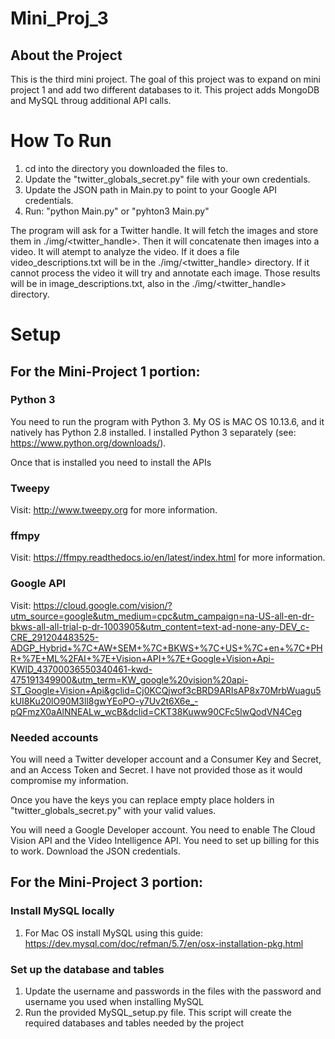 # Mini_Proj_3
## About the Project 
This is the third mini project. The goal of this project was to expand on mini project 1 and add two different databases to it. This project adds MongoDB and MySQL throug additional API calls. 

# How To Run
1) cd into the directory you downloaded the files to. 
2) Update the "twitter_globals_secret.py" file with your own credentials.
3) Update the JSON path in Main.py to point to your Google API credentials.
4) Run: "python Main.py" or "pyhton3 Main.py"

The program will ask for a Twitter handle. It will fetch the images and store them in ./img/<twitter_handle>.
Then it will concatenate then images into a video. 
It will atempt to analyze the video. If it does a file video_descriptions.txt will be in the ./img/<twitter_handle> directory.
If it cannot process the video it will try and annotate each image. Those results will be in image_descriptions.txt, also in the ./img/<twitter_handle> directory.

# Setup
## For the Mini-Project 1 portion:
### Python 3
You need to run the program with Python 3. My OS is MAC OS 10.13.6, and it natively has Python 2.8 installed. I installed Python 3 separately (see: https://www.python.org/downloads/).

Once that is installed you need to install the APIs 
### Tweepy
Visit: http://www.tweepy.org for more information.


### ffmpy
Visit: https://ffmpy.readthedocs.io/en/latest/index.html for more information.

### Google API
Visit: https://cloud.google.com/vision/?utm_source=google&utm_medium=cpc&utm_campaign=na-US-all-en-dr-bkws-all-all-trial-p-dr-1003905&utm_content=text-ad-none-any-DEV_c-CRE_291204483525-ADGP_Hybrid+%7C+AW+SEM+%7C+BKWS+%7C+US+%7C+en+%7C+PHR+%7E+ML%2FAI+%7E+Vision+API+%7E+Google+Vision+Api-KWID_43700036550340461-kwd-475191349900&utm_term=KW_google%20vision%20api-ST_Google+Vision+Api&gclid=Cj0KCQjwof3cBRD9ARIsAP8x70MrbWuagu5kUI8Ku20lO90M3ll8gwYEoPO-y7Uv2t6X6e_-pQFmzX0aAlNNEALw_wcB&dclid=CKT38Kuww90CFc5lwQodVN4Ceg

### Needed accounts
You will need a Twitter developer account and a Consumer Key and Secret, and an Access Token and Secret. I have not provided those as it would compromise my information. 

Once you have the keys you can replace empty place holders in "twitter_globals_secret.py" with your valid values.

You will need a Google Developer account. You need to enable The Cloud Vision API and the Video Intelligence API. You need to set up billing for this to work. Download the JSON credentials. 

## For the Mini-Project 3 portion:
### Install MySQL locally
1) For Mac OS install MySQL using this guide: https://dev.mysql.com/doc/refman/5.7/en/osx-installation-pkg.html 
### Set up the database and tables
1) Update the username and passwords in the files <ADD FILENAME> with the password and username you used when installing MySQL
2) Run the provided MySQL_setup.py file. This script will create the required databases and tables needed by the project
